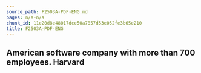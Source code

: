 ```yaml
---
source_path: F2503A-PDF-ENG.md
pages: n/a-n/a
chunk_id: 11e20d8e48017dce50a7857d53e052fe3b65e210
title: F2503A-PDF-ENG
---
```

## American software company with more than 700 employees. Harvard
